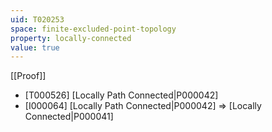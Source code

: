 ```yaml
---
uid: T020253
space: finite-excluded-point-topology
property: locally-connected
value: true
---
```

[[Proof]]

* [T000526] [Locally Path Connected|P000042]
* [I000064] [Locally Path Connected|P000042] => [Locally Connected|P000041]

